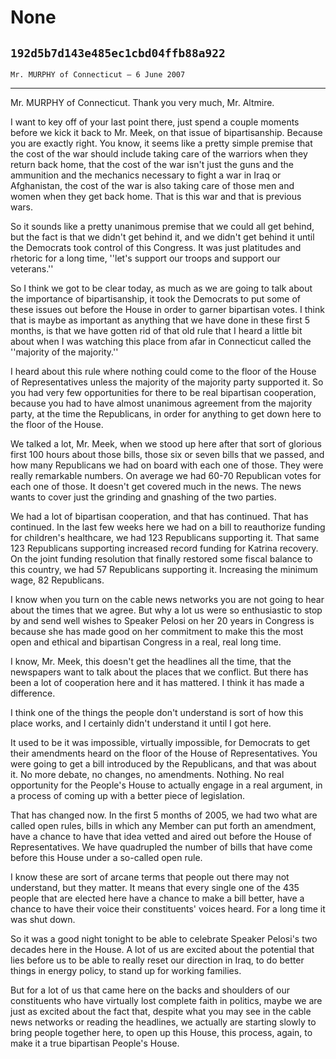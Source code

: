 # None
## `192d5b7d143e485ec1cbd04ffb88a922`
`Mr. MURPHY of Connecticut — 6 June 2007`

---


Mr. MURPHY of Connecticut. Thank you very much, Mr. Altmire.

I want to key off of your last point there, just spend a couple 
moments before we kick it back to Mr. Meek, on that issue of 
bipartisanship. Because you are exactly right. You know, it seems like 
a pretty simple premise that the cost of the war should include taking 
care of the warriors when they return back home, that the cost of the 
war isn't just the guns and the ammunition and the mechanics necessary 
to fight a war in Iraq or Afghanistan, the cost of the war is also 
taking care of those men and women when they get back home. That is 
this war and that is previous wars.

So it sounds like a pretty unanimous premise that we could all get 
behind, but the fact is that we didn't get behind it, and we didn't get 
behind it until the Democrats took control of this Congress. It was 
just platitudes and rhetoric for a long time, ''let's support our 
troops and support our veterans.''



So I think we got to be clear today, as much as we are going to talk 
about the importance of bipartisanship, it took the Democrats to put 
some of these issues out before the House in order to garner bipartisan 
votes. I think that is maybe as important as anything that we have done 
in these first 5 months, is that we have gotten rid of that old rule 
that I heard a little bit about when I was watching this place from 
afar in Connecticut called the ''majority of the majority.''

I heard about this rule where nothing could come to the floor of the 
House of Representatives unless the majority of the majority party 
supported it. So you had very few opportunities for there to be real 
bipartisan cooperation, because you had to have almost unanimous 
agreement from the majority party, at the time the Republicans, in 
order for anything to get down here to the floor of the House.

We talked a lot, Mr. Meek, when we stood up here after that sort of 
glorious first 100 hours about those bills, those six or seven bills 
that we passed, and how many Republicans we had on board with each one 
of those. They were really remarkable numbers. On average we had 60-70 
Republican votes for each one of those. It doesn't get covered much in 
the news. The news wants to cover just the grinding and gnashing of the 
two parties.

We had a lot of bipartisan cooperation, and that has continued. That 
has continued. In the last few weeks here we had on a bill to 
reauthorize funding for children's healthcare, we had 123 Republicans 
supporting it. That same 123 Republicans supporting increased record 
funding for Katrina recovery. On the joint funding resolution that 
finally restored some fiscal balance to this country, we had 57 
Republicans supporting it. Increasing the minimum wage, 82 Republicans.

I know when you turn on the cable news networks you are not going to 
hear about the times that we agree. But why a lot us were so 
enthusiastic to stop by and send well wishes to Speaker Pelosi on her 
20 years in Congress is because she has made good on her commitment to 
make this the most open and ethical and bipartisan Congress in a real, 
real long time.

I know, Mr. Meek, this doesn't get the headlines all the time, that 
the newspapers want to talk about the places that we conflict. But 
there has been a lot of cooperation here and it has mattered. I think 
it has made a difference.

I think one of the things the people don't understand is sort of how 
this place works, and I certainly didn't understand it until I got 
here.

It used to be it was impossible, virtually impossible, for Democrats 
to get their amendments heard on the floor of the House of 
Representatives. You were going to get a bill introduced by the 
Republicans, and that was about it. No more debate, no changes, no 
amendments. Nothing. No real opportunity for the People's House to 
actually engage in a real argument, in a process of coming up with a 
better piece of legislation.

That has changed now. In the first 5 months of 2005, we had two what 
are called open rules, bills in which any Member can put forth an 
amendment, have a chance to have that idea vetted and aired out before 
the House of Representatives. We have quadrupled the number of bills 
that have come before this House under a so-called open rule.

I know these are sort of arcane terms that people out there may not 
understand, but they matter. It means that every single one of the 435 
people that are elected here have a chance to make a bill better, have 
a chance to have their voice their constituents' voices heard. For a 
long time it was shut down.

So it was a good night tonight to be able to celebrate Speaker 
Pelosi's two decades here in the House. A lot of us are excited about 
the potential that lies before us to be able to really reset our 
direction in Iraq, to do better things in energy policy, to stand up 
for working families.

But for a lot of us that came here on the backs and shoulders of our 
constituents who have virtually lost complete faith in politics, maybe 
we are just as excited about the fact that, despite what you may see in 
the cable news networks or reading the headlines, we actually are 
starting slowly to bring people together here, to open up this House, 
this process, again, to make it a true bipartisan People's House.